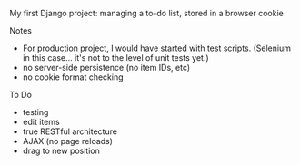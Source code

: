 
My first Django project: managing a to-do list, stored in a browser cookie

Notes
- For production project, I would have started with test scripts.
  (Selenium in this case... it's not to the level of unit tests yet.)
- no server-side persistence (no item IDs, etc)
- no cookie format checking

To Do
- testing
- edit items
- true RESTful architecture
- AJAX (no page reloads)
- drag to new position

